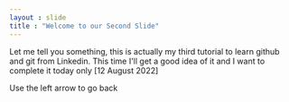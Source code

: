 ```yaml
--- 
layout : slide 
title : "Welcome to our Second Slide" 
--- 
```

Let me tell you something, this is 
actually my third tutorial to learn github and git from Linkedin. This time I'll get a good idea of it 
and I want to complete it today only [12 August 2022]

Use the left arrow to go back
